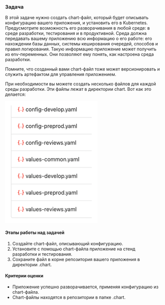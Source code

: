 ### Задача
В этой задаче нужно создать chart-файл, который будет описывать конфигурацию вашего приложения, и установить его в Kubernetes. Предусмотрите возможность его разворачивания в любой среде: в среде разработки, тестирования и в продуктивной. Среда должна передавать вашему приложению всю информацию о его работе: его нахождении базы данных, системы кеширования очередей, способов и правил логирования. Такую информацию приложение может получить из env-переменных. Они позволяют ему понять, как настроена среда разработки.

Помните, что созданный вами chart-файл тоже может версионировать и служить артефактом для управления приложением.

При необходимости вы можете создать несколько файлов для каждой среды разработки. Эти файлы лежат в директории chart. Вот как это делается:

![img.png](img.png)



#### Этапы работы над задачей
1. Создайте chart-файл, описывающий конфигурацию.
2. Установите с помощью chart-файла приложение на стенд разработки и тестирования.
3. Сохраните файл в корне репозитория вашего приложения в директории .chart.


#### Критерии оценки
- Приложение успешно разворачивается, применяя конфигурацию из chart-файла.
- Сhart-файлы находятся в репозитории в папке .chart.